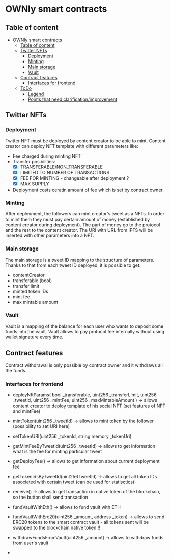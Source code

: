 # OWNly smart contracts

## Table of content

- [OWNly smart contracts](#ownly-smart-contracts)
  - [Table of content](#table-of-content)
  - [Twitter NFTs](#twitter-nfts)
    - [Deployment](#deployment)
    - [Minting](#minting)
    - [Main storage](#main-storage)
    - [Vault](#vault)
  - [Contract features](#contract-features)
    - [Interfaces for frontend](#interfaces-for-frontend)
  - [ToDo](#todo)
    - [Legend](#legend)
    - [Points that need clarification/improvement](#points-that-need-clarificationimprovement)

## Twitter NFTs

### Deployment
Twitter NFT must be deployed by content creator to be able to mint. Content creator can deploy NFT template with different parameters like:
- Fee charged during minting NFT
- Transfer posibilities:
  - [x] TRANSFERABLE/NON_TRANSFERABLE 
  - [x] LIMITED TO NUMBER OF TRANSACTIONS
  - [x] FEE FOR MINTING - changeable after deployment ?
  - [x] MAX SUPPLY
  
- Deployment costs ceratin amount of fee which is set by contract owner.

### Minting
After deployment, the followers can mint creator's tweet as a NFTs. In order to mint them they must pay certain amount of money (established by content creator during deployment). The part of money go to the protocol and the rest to the content creator. The URI with URL from IPFS will be inserted with other parameters into a NFT.

### Main storage
The main storage is a tweet ID mapping to the structure of parameters. Thanks to that from each tweet ID deployed, it is possible to get:
- contentCreator
- transferable (bool)
- transfer limit
- minted token IDs
- mint fee
- max mintable amount

### Vault
Vault is a mapping of the balance for each user who wants to deposit some funds into the vault. Vault allows to pay protocol fee internally without using wallet signature every time.

## Contract features
Contract withdrawal is only possible by contract owner and it withdraws all the funds.

### Interfaces for frontend
- deployNftParams(
        bool _transferable,
        uint256 _transferLimit,
        uint256 _tweetId,
        uint256 _mintFee,
        uint256 _maxMintableAmount
    ) -> allows content creator to deploy template of his social NFT (set features of NFT and mintFee)
- mintToken(uint256 _tweetId) -> allows to mint token by the follower (possibility to set URI here)
- setTokenURI(uint256 _tokenId, string memory _tokenUri)
- getMintFeeByTweetId(uint256 _tweetId) -> allows to get information what is the fee for minting particular tweet
- getDeployFee() -> allows to get information about current deployment fee
- getTokenIdsByTweetId(uint256 tweetId) -> allows to get all token IDs associated with certain tweet (can be used for statisctics)
- receive() -> allows to get transaction in native token of the blockchain, so the button shall send transaction
- fundVaultWithEth() -> allows to fund vault with ETH
- fundVaultWithErc20(uint256 _amount, address _token) -> allows to send ERC20 tokens to the smart contract vault - all tokens sent will be swapped to the blockchain native token !!
- withdrawFundsFromVault(uint256 _amount) -> allows to withdraw funds from user's vault


- 
